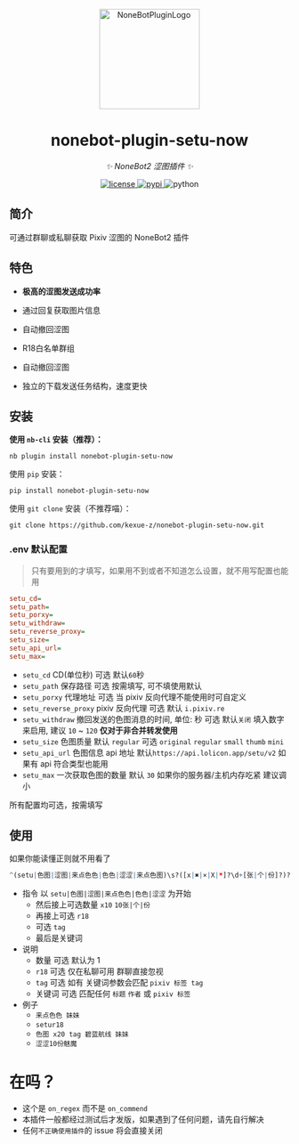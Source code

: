 <p align="center">
  <a href="https://v2.nonebot.dev/store"><img src="https://user-images.githubusercontent.com/44545625/209862575-acdc9feb-3c76-471d-ad89-cc78927e5875.png" width="180" height="180" alt="NoneBotPluginLogo"></a>
</p>

<div align="center">

# nonebot-plugin-setu-now

_✨ NoneBot2 涩图插件 ✨_

</div>

<p align="center">
  <a href="https://raw.githubusercontent.com/kexue-z/nonebot-plugin-setu-now/master/LICENSE">
    <img src="https://img.shields.io/github/license/kexue-z/nonebot-plugin-setu-now.svg" alt="license">
  </a>
  <a href="https://pypi.org/project/nonebot-plugin-setu-now/">
    <img src="https://img.shields.io/pypi/v/nonebot-plugin-setu-now" alt="pypi">
  </a>
  <img src="https://img.shields.io/badge/python-3.8+-blue.svg" alt="python">
</p>


## 简介

可通过群聊或私聊获取 Pixiv 涩图的 NoneBot2 插件


## 特色

- **极高的涩图发送成功率**

- 通过回复获取图片信息

- 自动撤回涩图

- R18白名单群组

- 自动撤回涩图

- 独立的下载发送任务结构，速度更快


## 安装

**使用 `nb-cli` 安装（推荐）：**
```
nb plugin install nonebot-plugin-setu-now
```

使用 `pip` 安装：
```
pip install nonebot-plugin-setu-now
```

使用 `git clone` 安装（不推荐喵）：
```
git clone https://github.com/kexue-z/nonebot-plugin-setu-now.git
```


### .env 默认配置

> 只有要用到的才填写，如果用不到或者不知道怎么设置，就不用写配置也能用

```ini
setu_cd=
setu_path=
setu_porxy=
setu_withdraw=
setu_reverse_proxy=
setu_size=
setu_api_url=
setu_max=
```


- `setu_cd` CD(单位秒) 可选 默认`60`秒
- `setu_path` 保存路径 可选 按需填写, 可不填使用默认
- `setu_porxy` 代理地址 可选 当 pixiv 反向代理不能使用时可自定义
- `setu_reverse_proxy` pixiv 反向代理 可选 默认 `i.pixiv.re`
- `setu_withdraw` 撤回发送的色图消息的时间, 单位: 秒 可选 默认`关闭` 填入数字来启用, 建议 `10` ~ `120` **仅对于非合并转发使用**
- `setu_size` 色图质量 默认 `regular` 可选 `original` `regular` `small` `thumb` `mini`
- `setu_api_url` 色图信息 api 地址 默认`https://api.lolicon.app/setu/v2` 如果有 api 符合类型也能用
- `setu_max` 一次获取色图的数量 默认 `30` 如果你的服务器/主机内存吃紧 建议调小

所有配置均可选，按需填写


## 使用

如果你能读懂正则就不用看了

```r
^(setu|色图|涩图|来点色色|色色|涩涩|来点色图)\s?([x|✖️|×|X|*]?\d+[张|个|份]?)?\s?(r18)?\s?\s?(tag)?\s?(.*)?
```

- 指令 以 `setu|色图|涩图|来点色色|色色|涩涩` 为开始
  - 然后接上可选数量 `x10` `10张|个|份`
  - 再接上可选 `r18`
  - 可选 `tag`
  - 最后是关键词
- 说明
  - 数量 可选 默认为 1
  - `r18` 可选 仅在私聊可用 群聊直接忽视
  - `tag` 可选 如有 关键词参数会匹配 `pixiv 标签 tag`
  - 关键词 可选 匹配任何 `标题` `作者` 或 `pixiv 标签`
- 例子
  - `来点色色 妹妹`
  - `setur18`
  - `色图 x20 tag 碧蓝航线 妹妹`
  - `涩涩10份魅魔`

# 在吗？

- 这个是 `on_regex` 而不是 `on_commend`
- 本插件一般都经过测试后才发版，如果遇到了任何问题，请先自行解决
- 任何`不正确使用插件`的 issue 将会直接关闭
